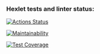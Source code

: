 ### Hexlet tests and linter status:
[![Actions Status](https://github.com/Turich79/java-project-72/actions/workflows/hexlet-check.yml/badge.svg)](https://github.com/Turich79/java-project-72/actions)

[![Maintainability](https://api.codeclimate.com/v1/badges/b29c170bf3e10432cdfb/maintainability)](https://codeclimate.com/github/Turich79/java-project-72/maintainability)

[![Test Coverage](https://api.codeclimate.com/v1/badges/b29c170bf3e10432cdfb/test_coverage)](https://codeclimate.com/github/Turich79/java-project-72/test_coverage)